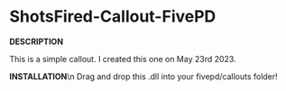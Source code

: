 # ShotsFired-Callout-FivePD

**DESCRIPTION**

This is a simple callout. I created this one on May 23rd 2023.

**INSTALLATION**\n
Drag and drop this .dll into your fivepd/callouts folder!

